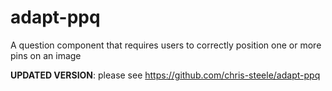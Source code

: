 adapt-ppq
=========

A question component that requires users to correctly position one or more pins on an image

**UPDATED VERSION**: please see https://github.com/chris-steele/adapt-ppq
